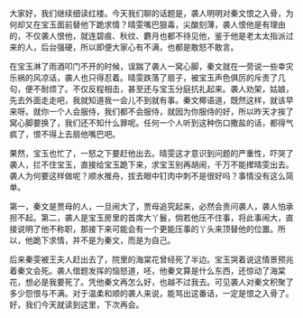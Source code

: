
大家好，我们继续细读红楼。今天我们聊的话题是，袭人明明对秦文恨之入骨，为何却又在宝玉面前替他下跪求情？晴雯嘴巴狠毒，尖酸刻薄，袭人恨他是有理由的，不仅袭人恨他，就连碧痕、秋纹、麝月也都不待见他，鉴于他是老太太指派过来的人，后台强硬，所以即便大家心有不满，也都是敢怒不敢言。

在宝玉淋了雨酒叩门不开的时候，误踹了袭人一窝心脚，秦文就在一旁说一些幸灾乐祸的风凉话，袭人也只得忍着。晴雯跌落了扇子，被宝玉声色俱厉的斥责了几句，便不耐烦了。不仅反程相击，甚至还与宝玉分庭抗礼起来。袭人劝架，姑娘，先去外面走走吧，我就知道我一会儿不到就有事。秦文椰语道，既然这样，就该早来呀。就你一个人会服侍，我们都不会服侍，就因为你服侍的好，所以昨天才挨了窝心脚要换了，我们还不知什么罪呢。任何一个人听到这种伤口撒盐的话，都得气疯了，恨不得上去扇他嘴巴吧。

果然，宝玉也忙了，一怒之下要赶他出去。晴雯这才意识到问题的严重性，吓哭了袭人，拦不住宝玉，直接给宝玉跪下来，求宝玉别再胡闹，千万不能撵晴雯出去。袭人为何要这样做呢？顺水推舟，拔去眼中钉肉中刺不是很好吗？事情没有这么简单。

第一，秦文是贾母的人，一旦闹大了，贾母追究起来，必然会责问袭人，袭人怕承担不起。第二，袭人是宝玉房里的首席大丫鬟，倘若他压不住事，将此事闹大，直接说明了他不称职，那接下来可能会有一个更能压事的丫头来顶替他的位置。所以，他跪下求情，并不是为秦文，而是为自己。

后来秦雯被王夫人赶出去了，院里的海棠花曾经死了半边。宝玉哭着说这情景预兆着秦文会死。袭人借题发挥的恼怒道，呸，他秦文算是什么东西，还惊动了海棠花，想必是我要死了。凭他秦文再怎么好，也越不过我去。可见袭人对秦文积聚了多少怨恨与不满。对于温柔和顺的袭人来说，能骂出这番话，一定是恨之入骨了。好，我们今天就读到这里，下次再会。


